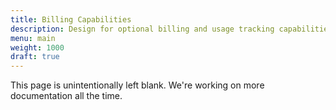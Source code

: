 ```yaml
---
title: Billing Capabilities
description: Design for optional billing and usage tracking capabilities
menu: main
weight: 1000
draft: true
---
```


This page is unintentionally left blank. We're working on more documentation all the time.
